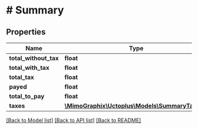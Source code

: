 # # Summary

## Properties

Name | Type | Description | Notes
------------ | ------------- | ------------- | -------------
**total_without_tax** | **float** |  | [optional] 
**total_with_tax** | **float** |  | [optional] 
**total_tax** | **float** |  | [optional] 
**payed** | **float** |  | [optional] 
**total_to_pay** | **float** |  | [optional] 
**taxes** | [**\MimoGraphix\Uctoplus\Models\SummaryTaxes[]**](SummaryTaxes.md) |  | [optional] 

[[Back to Model list]](../../README.md#documentation-for-models) [[Back to API list]](../../README.md#documentation-for-api-endpoints) [[Back to README]](../../README.md)


